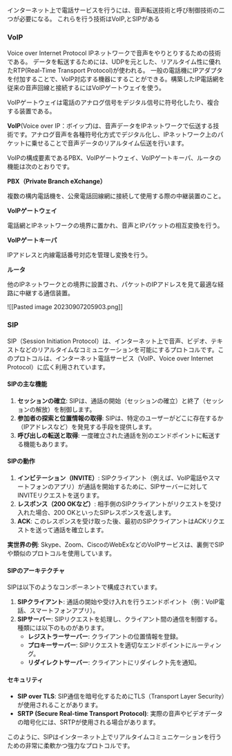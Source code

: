 インターネット上で電話サービスを行うには、音声転送技術と呼び制御技術の二つが必要になる。
これらを行う技術はVoIP,とSIPがある

### VoIP
Voice over Internet Protocol
IPネットワークで音声をやりとりするための技術である。
データを転送するためには、UDPを元とした、リアルタイム性に優れたRTP(Real-Time Transport Protocol)が使われる。
一般の電話機にIPアダプタを付加することで、VoIP対応する機器にすることができる。構築したIP電話網を従来の音声回線と接続するにはVoIPゲートウェイを使う。

VoIPゲートウェイは電話のアナログ信号をデジタル信号に符号化したり、複合する装置である。

**VoIP**(Voice over IP：ボイップ)は、音声データをIPネットワークで伝送する技術です。アナログ音声を各種符号化方式でデジタル化し、IPネットワーク上のパケットに乗せることで音声データのリアルタイム伝送を行います。  
  
VoIPの構成要素であるPBX、VoIPゲートウェイ、VoIPゲートキーパ、ルータの機能は次のとおりです。

**PBX（Private Branch eXchange）**

複数の構内電話機を、公衆電話回線網に接続して使用する際の中継装置のこと。

**VoIPゲートウェイ**

電話網とIPネットワークの境界に置かれ、音声とIPパケットの相互変換を行う。

**VoIPゲートキーパ**

IPアドレスと内線電話番号対応を管理し変換を行う。

**ルータ**

他のIPネットワークとの境界に設置され、パケットのIPアドレスを見て最適な経路に中継する通信装置。

![[Pasted image 20230907205903.png]]
### SIP
SIP（Session Initiation Protocol）は、インターネット上で音声、ビデオ、テキストなどのリアルタイムなコミュニケーションを可能にするプロトコルです。このプロトコルは、インターネット電話サービス（VoIP、Voice over Internet Protocol）に広く利用されています。

#### SIPの主な機能
1. **セッションの確立**: SIPは、通話の開始（セッションの確立）と終了（セッションの解放）を制御します。
2. **参加者の探索と位置情報の取得**: SIPは、特定のユーザーがどこに存在するか（IPアドレスなど）を発見する手段を提供します。
3. **呼び出しの転送と取得**: 一度確立された通話を別のエンドポイントに転送する機能もあります。

#### SIPの動作
1. **インビテーション（INVITE）**: SIPクライアント（例えば、VoIP電話やスマートフォンのアプリ）が通話を開始するために、SIPサーバーに対してINVITEリクエストを送ります。
2. **レスポンス（200 OKなど）**: 相手側のSIPクライアントがリクエストを受け入れた場合、200 OKといったSIPレスポンスを返します。
3. **ACK**: このレスポンスを受け取った後、最初のSIPクライアントはACKリクエストを送って通話を確立します。

**実世界の例**: Skype、Zoom、CiscoのWebExなどのVoIPサービスは、裏側でSIPや類似のプロトコルを使用しています。

#### SIPのアーキテクチャ
SIPは以下のようなコンポーネントで構成されています。
1. **SIPクライアント**: 通話の開始や受け入れを行うエンドポイント（例：VoIP電話、スマートフォンアプリ）。
2. **SIPサーバー**: SIPリクエストを処理し、クライアント間の通信を制御する。種類には以下のものがあります。
   - **レジストラーサーバー**: クライアントの位置情報を登録。
   - **プロキーサーバー**: SIPリクエストを適切なエンドポイントにルーティング。
   - **リダイレクトサーバー**: クライアントにリダイレクト先を通知。
   
#### セキュリティ
- **SIP over TLS**: SIP通信を暗号化するためにTLS（Transport Layer Security）が使用されることがあります。
- **SRTP (Secure Real-time Transport Protocol)**: 実際の音声やビデオデータの暗号化には、SRTPが使用される場合があります。

このように、SIPはインターネット上でリアルタイムコミュニケーションを行うための非常に柔軟かつ強力なプロトコルです。